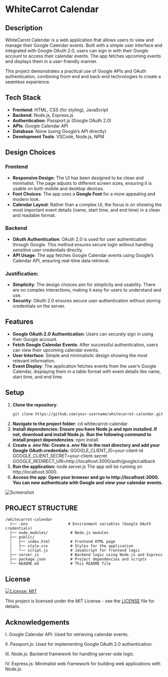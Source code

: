 # WhiteCarrot Calendar

## Description
WhiteCarrot Calendar is a web application that allows users to view and manage their Google Calendar events. Built with a simple user interface and integrated with Google OAuth 2.0, users can sign in with their Google account to access their calendar events. The app fetches upcoming events and displays them in a user-friendly manner.

This project demonstrates a practical use of Google APIs and OAuth authentication, combining front-end and back-end technologies to create a seamless experience.

## Tech Stack

- **Frontend**: HTML, CSS (for styling), JavaScript
- **Backend**: Node.js, Express.js
- **Authentication**: Passport.js (Google OAuth 2.0)
- **APIs**: Google Calendar API
- **Database**: None (using Google’s API directly)
- **Development Tools**: VSCode, Node.js, NPM

## Design Choices

### Frontend
- **Responsive Design**: The UI has been designed to be clean and minimalist. The page adjusts to different screen sizes, ensuring it is usable on both mobile and desktop devices.
- **Font Choices**: The app uses a **Google Font** for a more appealing and modern look.
- **Calendar Layout**: Rather than a complex UI, the focus is on showing the most important event details (name, start time, and end time) in a clean and readable format.

### Backend
- **OAuth Authentication**: OAuth 2.0 is used for user authentication through Google. This method ensures secure login without handling sensitive user credentials directly.
- **API Usage**: The app fetches Google Calendar events using Google’s Calendar API, ensuring real-time data retrieval.
  
### Justification:
- **Simplicity**: The design choices aim for simplicity and usability. There are no complex interactions, making it easy for users to understand and use.
- **Security**: OAuth 2.0 ensures secure user authentication without storing credentials on the server.
  
## Features

- **Google OAuth 2.0 Authentication**: Users can securely sign in using their Google account.
- **Fetch Google Calendar Events**: After successful authentication, users can view their upcoming calendar events.
- **User Interface**: Simple and minimalistic design showing the most relevant information.
- **Event Display**: The application fetches events from the user’s Google Calendar, displaying them in a table format with event details like name, start time, and end time.

## Setup

1. **Clone the repository**:
   ```bash
   git clone https://github.com/your-username/whitecarrot-calendar.git
2. **Navigate to the project folder**:
   cd whitecarrot-calendar
3. **Install dependencies: Ensure you have Node.js and npm installed. If not, download and install Node.js**.
   **Run the following command to install project dependencies**:
   npm install
4. **Create a .env file: Create a .env file in the root directory and add your Google OAuth credentials:**
   GOOGLE_CLIENT_ID=your-client-id
   GOOGLE_CLIENT_SECRET=your-client-secret
   GOOGLE_REDIRECT_URI=http://localhost:3000/auth/google/callback
5. **Run the application:**
   node server.js
   The app will be running on http://localhost:3000.
6. **Access the app: Open your browser and go to http://localhost:3000. You can now authenticate with Google and view your calendar** **events.**

![Screenshot](./calendarApp.png)

## PROJECT STRUCTURE
```
/whitecarrot-calendar
  ├── .env                  # Environment variables (Google OAuth credentials)
  ├── node_modules/          # Node.js modules
  ├── public/
  │   ├── index.html         # Frontend HTML page
  │   ├── style.css          # Styles for the application
  │   └── script.js          # JavaScript for frontend logic
  ├── server.js              # Backend logic using Node.js and Express
  ├── package.json           # Project dependencies and scripts
  └── README.md              # This README file
```
## License

[![License: MIT](https://img.shields.io/badge/License-MIT-yellow.svg)](https://opensource.org/licenses/MIT)

This project is licensed under the MIT License - see the [LICENSE](LICENSE) file for details.


## Acknowledgements
I. Google Calendar API: Used for retrieving calendar events.  

II. Passport.js: Used for implementing Google OAuth 2.0 authentication.  

III. Node.js: Backend framework for handling server-side logic.  

IV. Express.js: Minimalist web framework for building web applications with Node.js.  



